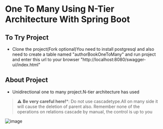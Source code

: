 # One To Many Using N-Tier Architecture With Spring Boot 
## To Try Project
- Clone the project(Fork optional)You need to install postgresql and also need to create a table named "authorBookOneToMany" and run project and enter this url to
your browser "http://localhost:8080/swagger-ui/index.html"

## About Project
- Unidirectional one to many project.N-tier architecture has used 
> :warning: **Be very careful here!***: Do not use cascadetype.All on many side it will cause the deletion of parent also.
Remember none of the operations on relations cascade by manual, the control is up to you

![image](https://user-images.githubusercontent.com/96066271/209255161-963994fe-f9ae-45b0-a910-0f374b8d7836.png)


